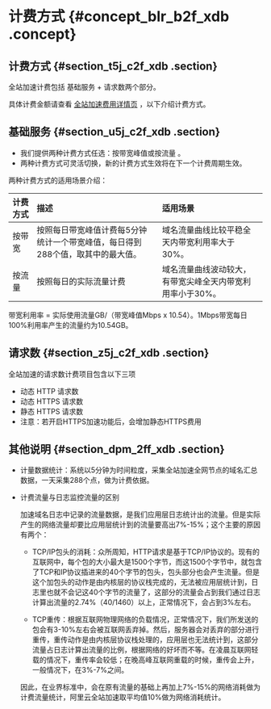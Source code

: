 # 计费方式 {#concept_blr_b2f_xdb .concept}

## 计费方式 {#section_t5j_c2f_xdb .section}

全站加速计费包括 基础服务 + 请求数两个部分。

具体计费金额请查看 [全站加速费用详情页](https://www.aliyun.com/price/product#/dcdn/detail) ，以下介绍计费方式。

## 基础服务 {#section_u5j_c2f_xdb .section}

-   我们提供两种计费方式任选：按带宽峰值或按流量 。
-   两种计费方式可灵活切换，新的计费方式生效将在下一个计费周期生效。

两种计费方式的适用场景介绍：

|计费方式|描述|适用场景|
|:---|:-|:---|
|按带宽|按照每日带宽峰值计费每5分钟统计一个带宽峰值，每日得到288个值，取其中的最大值。|域名流量曲线比较平稳全天内带宽利用率大于30%。|
|按流量|按照每日的实际流量计费|域名流量曲线波动较大，有带宽尖峰全天内带宽利用率小于30%。|

带宽利用率 = 实际使用流量GB/（带宽峰值Mbps x 10.54）。1Mbps带宽每日100%利用率产生的流量约为10.54GB。

## 请求数 {#section_z5j_c2f_xdb .section}

全站加速的请求数计费项目包含以下三项

-   动态 HTTP 请求数
-   动态 HTTPS 请求数
-   静态 HTTPS 请求数
-   注意：若开启HTTPS加速功能后，会增加静态HTTPS费用

## 其他说明 {#section_dpm_2ff_xdb .section}

-   计量数据统计：系统以5分钟为时间粒度，采集全站加速全网节点的域名汇总数据，一天采集288个点，做为计费依据。

-   计费流量与日志监控流量的区别

    加速域名日志中记录的流量数据，是我们应用层日志统计出的流量。但是实际产生的网络流量却要比应用层统计到的流量要高出7%-15%；这个主要的原因有两个：

    -   TCP/IP包头的消耗：众所周知，HTTP请求是基于TCP/IP协议的。现有的互联网中，每个包的大小最大是1500个字节，而这1500个字节中，就包含了TCP和IP协议插进来的40个字节的包头，包头部分也会产生流量。但是这个加包头的动作是由内核层的协议栈完成的，无法被应用层统计到，日志里也就不会记这40个字节的流量了，这部分的流量会占到我们通过日志计算出流量的2.74%（40/1460）以上，正常情况下，会占到3%左右。

    -   TCP重传：根据互联网物理网络的负载情况，正常情况下，我们所发送的包会有3-10%左右会被互联网丢弃掉。然后，服务器会对丢弃的部分进行重传，重传动作是由内核层协议栈处理的，应用层也无法统计到，这部分流量占日志计算出流量的比例，根据网络的好坏而不等。在凌晨互联网轻载的情况下，重传率会较低；在晚高峰互联网重载的时候，重传会上升，一般情况下，在3%-7%之间。

    因此，在业界标准中，会在原有流量的基础上再加上7%-15%的网络消耗做为计费流量统计，阿里云全站加速取平均值10%做为网络消耗统计。


